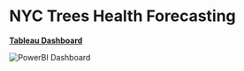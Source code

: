 # NYC Trees Health Forecasting

[**Tableau Dashboard**](https://public.tableau.com/app/profile/poorva.joshi/viz/NYCTreeDataDashboard/Dashboard1)

![**PowerBI Dashboard**](assets/Tree_Data_PowerBI_Img.png)
